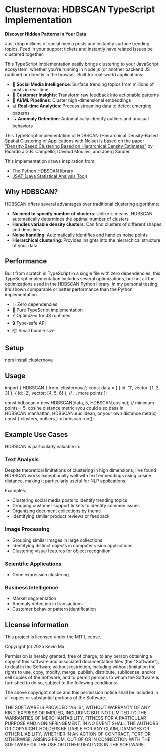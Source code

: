 # Clusternova: HDBSCAN TypeScript Implementation

**Discover Hidden Patterns in Your Data**

Just drop millions of social media posts and instantly surface trending topics. Feed in your support tickets and instantly have related issues be clustered together.

This TypeScript implementation easily brings clustering to your JavaScript ecosystem, whether you're running in Node.js (or another backend JS runtime) or directly in the browser. Built for real-world applications:

- 📱 **Social Media Intelligence**: Surface trending topics from millions of posts in real-time
- 🎯 **Customer Insights**: Transform raw feedback into actionable patterns
- 🤖 **AI/ML Pipelines**: Cluster high-dimensional embeddings
- 📊 **Real-time Analytics**: Process streaming data to detect emerging patterns
- 🔍 **Anomaly Detection**: Automatically identify outliers and unusual behaviors

This TypeScript implementation of HDBSCAN (Hierarchical Density-Based Spatial Clustering of Applications with Noise) is based on the paper ["Density-Based Clustering Based on Hierarchical Density Estimates"](https://link.springer.com/chapter/10.1007/978-3-642-37456-2_14) by Ricardo J.G.B. Campello, Davoud Moulavi, and Joerg Sander.

This implementation draws inspiration from:

- [The Python HDBSCAN library](https://hdbscan.readthedocs.io/en/latest/how_hdbscan_works.html)
- [JSAT (Java Statistical Analysis Tool)](https://github.com/EdwardRaff/JSAT)

## Why HDBSCAN?

HDBSCAN offers several advantages over traditional clustering algorithms:

- **No need to specify number of clusters**: Unlike k-means, HDBSCAN automatically determines the optimal number of clusters
- **Handles variable density clusters**: Can find clusters of different shapes and densities
- **Noise handling**: Automatically identifies and handles noise points
- **Hierarchical clustering**: Provides insights into the hierarchical structure of your data

## Performance

Built from scratch in TypeScript in a single file with zero dependencies, this TypeScript implementation includes several optimizations, but not all the optimizations used in the HDBSCAN Python library. In my personal testing, it's shown comparable or better performance than the Python implementation.

- ✨ Zero dependencies
- 🚀 Pure TypeScript implementation
- ⚡️ Optimized for JS runtimes
- 🔒 Type-safe API
- 📦 Small bundle size

## Setup

npm install clusternova

## Usage

import { HDBSCAN } from 'clusternova';
const data = [
{ id: '1', vector: [1, 2, 3] },
{ id: '2', vector: [4, 5, 6] },
// ... more points
];

const hdbscan = new HDBSCAN(data, 5, HDBSCAN.cosine); // minimum points = 5, cosine distance metric (you could also pass in HDBSCAN.manhattan, HDBSCAN.euclidean, or your own distance metric)
const { clusters, outliers } = hdbscan.run();

## Example Use Cases

HDBSCAN is particularly valuable in:

### Text Analysis

Despite theoretical limitations of clustering in high dimensions, I've found HDBSCAN works exceptionally well with text embeddings using cosine distance, making it particularly useful for NLP applications.

Examples:

- Clustering social media posts to identify trending topics
- Grouping customer support tickets to identify common issues
- Organizing document collections by theme
- Identifying similar product reviews or feedback

### Image Processing

- Grouping similar images in large collections
- Identifying distinct objects in computer vision applications
- Clustering visual features for object recognition

### Scientific Applications

- Gene expression clustering

### Business Intelligence

- Market segmentation
- Anomaly detection in transactions
- Customer behavior pattern identification

## License information

This project is licensed under the MIT License.

Copyright (c) 2025 Kevin Ma

Permission is hereby granted, free of charge, to any person obtaining a copy of this software and associated documentation files (the "Software"), to deal in the Software without restriction, including without limitation the rights to use, copy, modify, merge, publish, distribute, sublicense, and/or sell copies of the Software, and to permit persons to whom the Software is furnished to do so, subject to the following conditions:

The above copyright notice and this permission notice shall be included in all
copies or substantial portions of the Software.

THE SOFTWARE IS PROVIDED "AS IS", WITHOUT WARRANTY OF ANY KIND, EXPRESS OR IMPLIED, INCLUDING BUT NOT LIMITED TO THE WARRANTIES OF MERCHANTABILITY, FITNESS FOR A PARTICULAR PURPOSE AND NONINFRINGEMENT. IN NO EVENT SHALL THE AUTHORS OR COPYRIGHT HOLDERS BE LIABLE FOR ANY CLAIM, DAMAGES OR OTHER LIABILITY, WHETHER IN AN ACTION OF CONTRACT, TORT OR OTHERWISE, ARISING FROM, OUT OF OR IN CONNECTION WITH THE SOFTWARE OR THE USE OR OTHER DEALINGS IN THE SOFTWARE.
